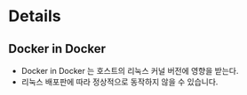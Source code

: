 # Details

## Docker in Docker
- Docker in Docker 는 호스트의 리눅스 커널 버전에 영향을 받는다.
- 리눅스 배포판에 따라 정상적으로 동작하지 않을 수 있습니다.

